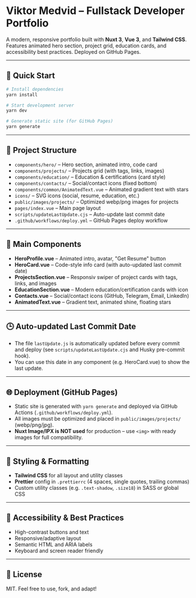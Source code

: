 # Viktor Medvid – Fullstack Developer Portfolio

A modern, responsive portfolio built with **Nuxt 3**, **Vue 3**, and **Tailwind CSS**. Features animated hero section, project grid, education cards, and accessibility best practices. Deployed on GitHub Pages.

---

## 🚀 Quick Start

```bash
# Install dependencies
yarn install

# Start development server
yarn dev

# Generate static site (for GitHub Pages)
yarn generate
```

---

## 📁 Project Structure

-   `components/hero/` – Hero section, animated intro, code card
-   `components/projects/` – Projects grid (with tags, links, images)
-   `components/education/` – Education & certifications (card style)
-   `components/contacts/` – Social/contact icons (fixed bottom)
-   `components/common/AnimatedText.vue` – Animated gradient text with stars
-   `icons/` – SVG icons (social, resume, education, etc.)
-   `public/images/projects/` – Optimized webp/png images for projects
-   `pages/index.vue` – Main page layout
-   `scripts/updateLastUpdate.cjs` – Auto-update last commit date
-   `.github/workflows/deploy.yml` – GitHub Pages deploy workflow

---

## 🧩 Main Components

-   **HeroProfile.vue** – Animated intro, avatar, "Get Resume" button
-   **HeroCard.vue** – Code-style info card (with auto-updated last commit date)
-   **ProjectsSection.vue** – Responsiv swiper of project cards with tags, links, and images
-   **EducationSection.vue** – Modern education/certification cards with icon
-   **Contacts.vue** – Social/contact icons (GitHub, Telegram, Email, LinkedIn)
-   **AnimatedText.vue** – Gradient text, animated shine, floating stars

---

## 🕒 Auto-updated Last Commit Date

-   The file `lastUpdate.js` is automatically updated before every commit and deploy (see `scripts/updateLastUpdate.cjs` and Husky pre-commit hook).
-   You can use this date in any component (e.g. HeroCard.vue) to show the last update.

---

## 🌐 Deployment (GitHub Pages)

-   Static site is generated with `yarn generate` and deployed via GitHub Actions (`.github/workflows/deploy.yml`).
-   All images must be optimized and placed in `public/images/projects/` (webp/png/jpg).
-   **Nuxt Image/IPX is NOT used** for production – use `<img>` with ready images for full compatibility.

---

## 🎨 Styling & Formatting

-   **Tailwind CSS** for all layout and utility classes
-   **Prettier** config in `.prettierrc` (4 spaces, single quotes, trailing commas)
-   Custom utility classes (e.g. `.text-shadow`, `.size18`) in SASS or global CSS

---

## 🤝 Accessibility & Best Practices

-   High-contrast buttons and text
-   Responsive/adaptive layout
-   Semantic HTML and ARIA labels
-   Keyboard and screen reader friendly

---

## 📝 License

MIT. Feel free to use, fork, and adapt!
